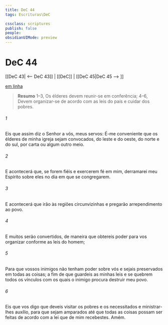 ```yaml
---
title: DeC 44
tags: Escrituras\DeC

cssclass: scriptures
publish: false
people:
obsidianUIMode: preview
---
```


# DeC 44
[[DeC 43| <-- DeC 43]] | [[DeC]] | [[DeC 45|DeC 45 --> ]]

[em linha](https://churchofjesuschrist.org/study/scriptures/dc-testament/dc/44?lang=por)

> __Resumo__
1–3, Os élderes devem reunir-se em conferência; 4–6, Devem organizar-se de acordo com as leis do país e cuidar dos pobres.

###### 1 
Eis que assim diz o Senhor a vós, meus servos: É-me conveniente que os élderes de minha igreja sejam convocados, do leste e do oeste, do norte e do sul, por carta ou algum outro meio.

###### 2 
E acontecerá que, se forem fiéis e exercerem fé em mim, derramarei meu Espírito sobre eles no dia em que se congregarem.

###### 3 
E acontecerá que irão às regiões circunvizinhas e pregarão arrependimento ao povo.

###### 4 
E muitos serão convertidos, de maneira que obtereis poder para vos organizar conforme as leis do homem;

###### 5 
Para que vossos inimigos não tenham poder sobre vós e sejais preservados em todas as coisas; a fim de que guardeis as minhas leis e se quebrem todos os vínculos com os quais o inimigo procura destruir meu povo.

###### 6 
Eis que vos digo que deveis visitar os pobres e os necessitados e ministrar-lhes auxílio, para que sejam amparados até que todas as coisas possam ser feitas de acordo com a lei que de mim recebestes. Amém.

